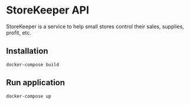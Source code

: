 # StoreKeeper API

StoreKeeper is a service to help small stores control their sales, supplies, profit, etc.

## Installation
```
docker-compose build
```

## Run application
```
docker-compose up
```